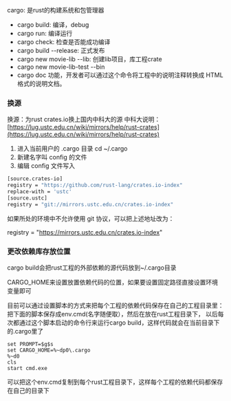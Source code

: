 
cargo: 是rust的构建系统和包管理器

* cargo build: 编译，debug
* cargo run: 编译运行
* cargo check: 检查是否能成功编译
* cargo build --release: 正式发布
* cargo new movie-lib --lib: 创建lib项目，库工程crate
* cargo new movie-lib-test --bin
* cargo doc 功能，开发者可以通过这个命令将工程中的说明注释转换成 HTML 格式的说明文档。


### 换源

换源：为rust crates.io换上国内中科大的源
中科大说明： [https://lug.ustc.edu.cn/wiki/mirrors/help/rust-crates](https://lug.ustc.edu.cn/wiki/mirrors/help/rust-crates)

1. 进入当前用户的 .cargo 目录 cd ~/.cargo
2. 新建名字叫 config 的文件
3. 编辑 config 文件写入

```bash
[source.crates-io]
registry = "https://github.com/rust-lang/crates.io-index"
replace-with = 'ustc'
[source.ustc]
registry = "git://mirrors.ustc.edu.cn/crates.io-index"
```
如果所处的环境中不允许使用 git 协议，可以把上述地址改为：

registry = "https://mirrors.ustc.edu.cn/crates.io-index"


### 更改依赖库存放位置

cargo build会把rust工程的外部依赖的源代码放到~/.cargo目录

CARGO_HOME来设置放置依赖代码的位置，如果要设置固定路径直接设置环境变量即可


目前可以通过设置脚本的方式来把每个工程的依赖代码保存在自己的工程目录里：
把下面的脚本保存成env.cmd(名字随便取），然后在放在rust工程目录下，
以后每次都通过这个脚本启动的命令行来运行cargo build，这样代码就会在当前目录下的.cargo里了

```
set PROMPT=$g$s
set CARGO_HOME=%~dp0\.cargo
%~d0
cls
start cmd.exe
```

可以把这个env.cmd复制到每个rust工程目录下，这样每个工程的依赖代码都保存在自己的目录下


